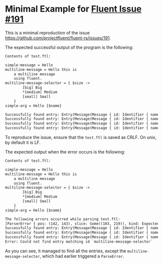 # Minimal Example for [Fluent Issue #191](https://github.com/projectfluent/fluent-rs/issues/191)

This is a minimal reproduction of the issue <https://github.com/projectfluent/fluent-rs/issues/191>.

The expected successful output of the program is the following:

```txt
Contents of test.ftl:

simple-message = Hello
multiline-message = Hello this is
    a multiline message
    using fluent.
multiline-message-selector = { $size ->
        [big] Big
        *[medium] Medium
        [small] Small
    }
simple-arg = Hello {$name}

Successfully found entry: Entry(Message(Message { id: Identifier { name: "simple-message" }, value: Some(Pattern { elements: [TextElement("Hello")] }), attributes: [], comment: None }))
Successfully found entry: Entry(Message(Message { id: Identifier { name: "simple-arg" }, value: Some(Pattern { elements: [TextElement("Hello "), Placeable(InlineExpression(VariableReference { id: Identifier { name: "name" } }))] }), attributes: [], comment: None }))
Successfully found entry: Entry(Message(Message { id: Identifier { name: "multiline-message" }, value: Some(Pattern { elements: [TextElement("Hello this is\n"), TextElement("a multiline message\n"), TextElement("using fluent.")] }), attributes: [], comment: None }))
Successfully found entry: Entry(Message(Message { id: Identifier { name: "multiline-message-selector" }, value: Some(Pattern { elements: [Placeable(SelectExpression { selector: VariableReference { id: Identifier { name: "size" } }, variants: [Variant { key: Identifier { name: "big" }, value: Pattern { elements: [TextElement("Big")] }, default: false }, Variant { key: Identifier { name: "medium" }, value: Pattern { elements: [TextElement("Medium")] }, default: true }, Variant { key: Identifier { name: "small" }, value: Pattern { elements: [TextElement("Small")] }, default: false }] })] }), attributes: [], comment: None }))
```

To reproduce the issue, ensure that the `test.ftl` is saved as CRLF. On unix, by default it is LF.

The expected output when the error occurs is the following:

```txt
Contents of test.ftl:

simple-message = Hello
multiline-message = Hello this is
    a multiline message
    using fluent.
multiline-message-selector = { $size ->
        [big] Big
        *[medium] Medium
        [small] Small
    }
simple-arg = Hello {$name}

The following errors occurred while parsing test.ftl:
[ParserError { pos: (142, 143), slice: Some((103, 219)), kind: ExpectedToken('\n') }]
Successfully found entry: Entry(Message(Message { id: Identifier { name: "simple-message" }, value: Some(Pattern { elements: [TextElement("Hello")] }), attributes: [], comment: None }))
Successfully found entry: Entry(Message(Message { id: Identifier { name: "simple-arg" }, value: Some(Pattern { elements: [TextElement("Hello "), Placeable(InlineExpression(VariableReference { id: Identifier { name: "name" } }))] }), attributes: [], comment: None }))
Successfully found entry: Entry(Message(Message { id: Identifier { name: "multiline-message" }, value: Some(Pattern { elements: [TextElement("Hello this is"), TextElement("\n"), TextElement("a multiline message"), TextElement("\n"), TextElement("using fluent.")] }), attributes: [], comment: None }))
Error: Could not find entry matching id `multiline-message-selector`
```

As you can see, it managed to find all the entries, except the `multiline-message-selector`, which had earlier triggered a `ParseError`.
